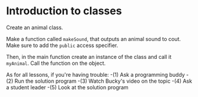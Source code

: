 # Introduction to classes

Create an animal class.

Make a function called `makeSound`, that outputs an animal sound to cout. Make sure to add the `public` access specifier.

Then, in the main function create an instance of the class and call it `myAnimal`. Call the function on the object.

As for all lessons, if you're having trouble:
-(1) Ask a programming buddy
-(2) Run the solution program
-(3) Watch Bucky's video on the topic
-(4) Ask a student leader
-(5) Look at the solution program